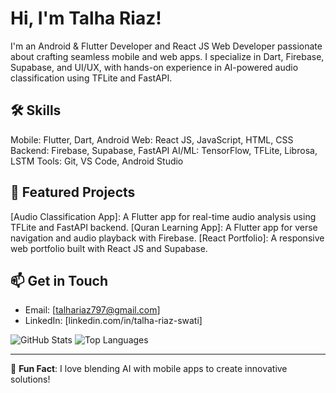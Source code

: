 #  Hi, I'm Talha Riaz!

I'm an Android & Flutter Developer and React JS Web Developer passionate about crafting seamless mobile and web apps. I specialize in Dart, Firebase, Supabase, and UI/UX, with hands-on experience in AI-powered audio classification using TFLite and FastAPI.

## 🛠️ Skills
  Mobile: Flutter, Dart, Android
  Web: React JS, JavaScript, HTML, CSS
  Backend: Firebase, Supabase, FastAPI
  AI/ML: TensorFlow, TFLite, Librosa, LSTM
  Tools: Git, VS Code, Android Studio

## 🚀 Featured Projects
  [Audio Classification App]: A Flutter app for real-time audio analysis using TFLite and FastAPI backend. 
  [Quran Learning App]: A Flutter app for verse navigation and audio playback with Firebase. 
  [React Portfolio]: A responsive web portfolio built with React JS and Supabase. 

## 📫 Get in Touch
- Email: [talhariaz797@gmail.com]
- LinkedIn: [linkedin.com/in/talha-riaz-swati]

![GitHub Stats](https://github-readme-stats.vercel.app/api?username=Talha-Riaz&show_icons=true&theme=radical)
![Top Languages](https://github-readme-stats.vercel.app/api/top-langs/?username=Talha-Riaz&layout=compact&theme=radical)

---

🌟 **Fun Fact**: I love blending AI with mobile apps to create innovative solutions!

